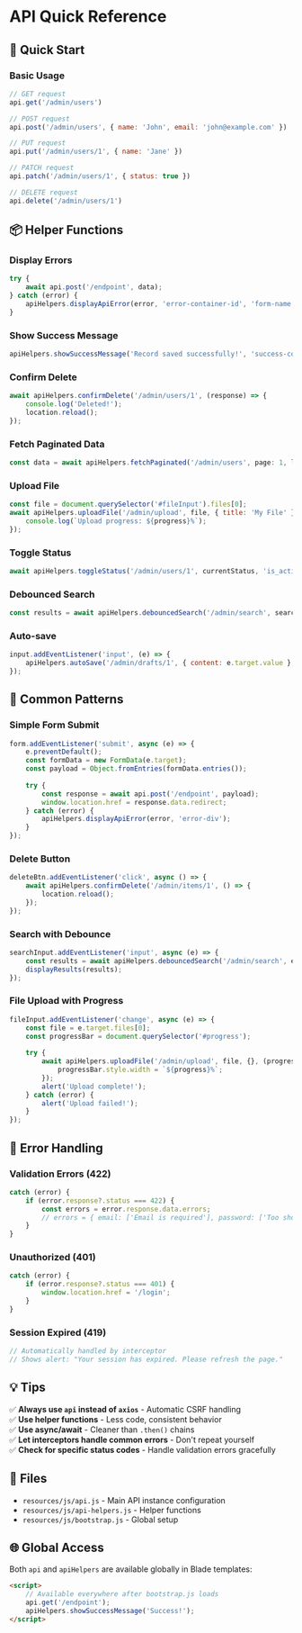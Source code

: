 # API Quick Reference

## 🚀 Quick Start

### Basic Usage
```javascript
// GET request
api.get('/admin/users')

// POST request  
api.post('/admin/users', { name: 'John', email: 'john@example.com' })

// PUT request
api.put('/admin/users/1', { name: 'Jane' })

// PATCH request
api.patch('/admin/users/1', { status: true })

// DELETE request
api.delete('/admin/users/1')
```

## 📦 Helper Functions

### Display Errors
```javascript
try {
    await api.post('/endpoint', data);
} catch (error) {
    apiHelpers.displayApiError(error, 'error-container-id', 'form-name');
}
```

### Show Success Message
```javascript
apiHelpers.showSuccessMessage('Record saved successfully!', 'success-container-id', 3000);
```

### Confirm Delete
```javascript
await apiHelpers.confirmDelete('/admin/users/1', (response) => {
    console.log('Deleted!');
    location.reload();
});
```

### Fetch Paginated Data
```javascript
const data = await apiHelpers.fetchPaginated('/admin/users', page: 1, limit: 10, { search: 'john' });
```

### Upload File
```javascript
const file = document.querySelector('#fileInput').files[0];
await apiHelpers.uploadFile('/admin/upload', file, { title: 'My File' }, (progress) => {
    console.log(`Upload progress: ${progress}%`);
});
```

### Toggle Status
```javascript
await apiHelpers.toggleStatus('/admin/users/1', currentStatus, 'is_active');
```

### Debounced Search
```javascript
const results = await apiHelpers.debouncedSearch('/admin/search', searchQuery, 300);
```

### Auto-save
```javascript
input.addEventListener('input', (e) => {
    apiHelpers.autoSave('/admin/drafts/1', { content: e.target.value }, 1000);
});
```

## 🎯 Common Patterns

### Simple Form Submit
```javascript
form.addEventListener('submit', async (e) => {
    e.preventDefault();
    const formData = new FormData(e.target);
    const payload = Object.fromEntries(formData.entries());
    
    try {
        const response = await api.post('/endpoint', payload);
        window.location.href = response.data.redirect;
    } catch (error) {
        apiHelpers.displayApiError(error, 'error-div');
    }
});
```

### Delete Button
```javascript
deleteBtn.addEventListener('click', async () => {
    await apiHelpers.confirmDelete('/admin/items/1', () => {
        location.reload();
    });
});
```

### Search with Debounce
```javascript
searchInput.addEventListener('input', async (e) => {
    const results = await apiHelpers.debouncedSearch('/admin/search', e.target.value);
    displayResults(results);
});
```

### File Upload with Progress
```javascript
fileInput.addEventListener('change', async (e) => {
    const file = e.target.files[0];
    const progressBar = document.querySelector('#progress');
    
    try {
        await apiHelpers.uploadFile('/admin/upload', file, {}, (progress) => {
            progressBar.style.width = `${progress}%`;
        });
        alert('Upload complete!');
    } catch (error) {
        alert('Upload failed!');
    }
});
```

## 🔧 Error Handling

### Validation Errors (422)
```javascript
catch (error) {
    if (error.response?.status === 422) {
        const errors = error.response.data.errors;
        // errors = { email: ['Email is required'], password: ['Too short'] }
    }
}
```

### Unauthorized (401)
```javascript
catch (error) {
    if (error.response?.status === 401) {
        window.location.href = '/login';
    }
}
```

### Session Expired (419)
```javascript
// Automatically handled by interceptor
// Shows alert: "Your session has expired. Please refresh the page."
```

## 💡 Tips

✅ **Always use `api` instead of `axios`** - Automatic CSRF handling  
✅ **Use helper functions** - Less code, consistent behavior  
✅ **Use async/await** - Cleaner than `.then()` chains  
✅ **Let interceptors handle common errors** - Don't repeat yourself  
✅ **Check for specific status codes** - Handle validation errors gracefully  

## 📂 Files

- `resources/js/api.js` - Main API instance configuration
- `resources/js/api-helpers.js` - Helper functions
- `resources/js/bootstrap.js` - Global setup

## 🌐 Global Access

Both `api` and `apiHelpers` are available globally in Blade templates:

```html
<script>
    // Available everywhere after bootstrap.js loads
    api.get('/endpoint');
    apiHelpers.showSuccessMessage('Success!');
</script>
```

